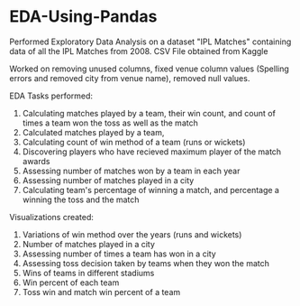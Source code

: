 # EDA-Using-Pandas
Performed Exploratory Data Analysis on a dataset "IPL Matches" containing data of all the IPL Matches from 2008. CSV File obtained from Kaggle

Worked on removing unused columns, fixed venue column values (Spelling errors and removed city from venue name), removed null values. 

EDA Tasks performed:
1. Calculating matches played by a team, their win count, and count of times a team won the toss as well as the match
2. Calculated matches played by a team, 
3. Calculating count of win method of a team (runs or wickets)
4. Discovering players who have recieved maximum player of the match awards
5. Assessing number of matches won by a team in each year
6. Assessing number of matches played in a city
7. Calculating team's percentage of winning a match, and percentage a winning the toss and the match 

Visualizations created:
1. Variations of win method over the years (runs and wickets)
2. Number of matches played in a city
3. Assessing number of times a team has won in a city
4. Assessing toss decision taken by teams when they won the match
5. Wins of teams in different stadiums 
6. Win percent of each team
7. Toss win and match win percent of a team
